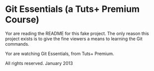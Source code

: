 # Git Essentials (a Tuts+ Premium Course)

Yor are reading the README for this fake project.
The only reason this project exists is to give
the fine viewers a means to learning the Git
commands.

Yor are watching Git Essentials, from Tuts+ Premium.

All rights reserved. January 2013
